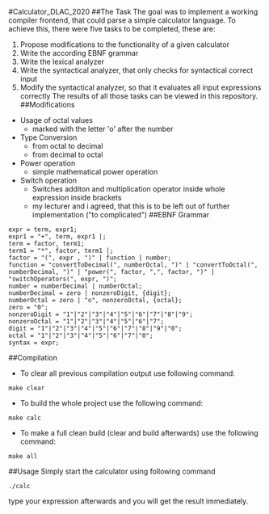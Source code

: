#Calculator_DLAC_2020
##The Task
The goal was to implement a working compiler frontend, that could parse a simple calculator language. To achieve this, there were five tasks to be completed, these are:
1. Propose modifications to the functionality of a given calculator
1. Write the according EBNF grammar
1. Write the lexical analyzer
1. Write the syntactical analyzer, that only checks for syntactical correct input
1. Modify the syntactical analyzer, so that it evaluates all input expressions correctly
The results of all those tasks can be viewed in this repository.
##Modifications
* Usage of octal values
    * marked with the letter 'o' after the number
* Type Conversion
    * from octal to decimal
    * from decimal to octal
* Power operation
    * simple mathematical power operation 
* Switch operation
    * Switches additon and multiplication operator inside whole expression inside brackets
    * my lecturer and i agreed, that this is to be left out of further implementation ("to complicated")
##EBNF Grammar
```
expr = term, expr1;
expr1 = "+", term, expr1 |;
term = factor, term1;
term1 = "*", factor, term1 |;
factor = "(", expr , ")" | function | number;
function = "convertToDecimal(", numberOctal, ")" | "convertToOctal(", numberDecimal, ")" | "power(", factor, ",", factor, ")" | "switchOperators(", expr, ")";
number = numberDecimal | numberOctal;
numberDecimal = zero | nonzeroDigit, {digit};
numberOctal = zero | "o", nonzeroOctal, {octal};
zero = "0";
nonzeroDigit = "1"|"2"|"3"|"4"|"5"|"6"|"7"|"8"|"9";
nonzeroOctal = "1"|"2"|"3"|"4"|"5"|"6"|"7";
digit = "1"|"2"|"3"|"4"|"5"|"6"|"7"|"8"|"9"|"0";
octal = "1"|"2"|"3"|"4"|"5"|"6"|"7"|"0";
syntax = expr;
```
##Compilation
* To clear all previous compilation output use following command:
```
make clear
```
* To build the whole project use the following command:
```
make calc
```
* To make a full clean build (clear and build afterwards) use the following command:
```
make all
```
##Usage
Simply start the calculator using following command
```
./calc
```
type your expression afterwards and you will get the result immediately. 
